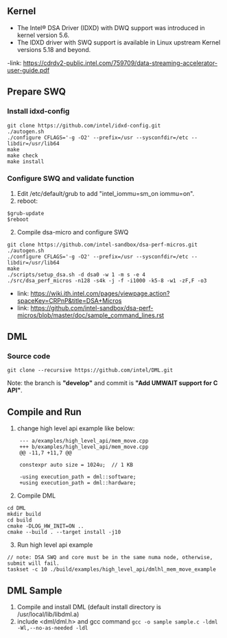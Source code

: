 ## Kernel
- The Intel® DSA Driver (IDXD) with DWQ
support was introduced in kernel version 5.6.
- The IDXD driver with SWQ support is available in Linux
upstream Kernel versions 5.18 and beyond.

-link: https://cdrdv2-public.intel.com/759709/data-streaming-accelerator-user-guide.pdf

## Prepare SWQ
### Install idxd-config
```
git clone https://github.com/intel/idxd-config.git
./autogen.sh
./configure CFLAGS='-g -O2' --prefix=/usr --sysconfdir=/etc --libdir=/usr/lib64
make
make check
make install
```

### Configure SWQ and validate function
1. Edit /etc/default/grub to add "intel_iommu=sm_on iommu=on".
2. reboot:
```
$grub-update
$reboot
```
2. Compile dsa-micro and configure SWQ
```
git clone https://github.com/intel-sandbox/dsa-perf-micros.git
./autogen.sh
./configure CFLAGS='-g -O2' --prefix=/usr --sysconfdir=/etc --libdir=/usr/lib64
make
./scripts/setup_dsa.sh -d dsa0 -w 1 -m s -e 4
./src/dsa_perf_micros -n128 -s4k -j -f -i1000 -k5-8 -w1 -zF,F -o3
```
- link: https://wiki.ith.intel.com/pages/viewpage.action?spaceKey=CRPnP&title=DSA+Micros
- link: https://github.com/intel-sandbox/dsa-perf-micros/blob/master/doc/sample_command_lines.rst

## DML

### Source code
```
git clone --recursive https://github.com/intel/DML.git
```
Note: the branch is **"develop"** and commit is **"Add UMWAIT support for C API"**.

## Compile and Run
1. change high level api example like below:
```
    --- a/examples/high_level_api/mem_move.cpp
    +++ b/examples/high_level_api/mem_move.cpp
    @@ -11,7 +11,7 @@
    
    constexpr auto size = 1024u;  // 1 KB
    
    -using execution_path = dml::software;
    +using execution_path = dml::hardware;
```
2. Compile DML
```
cd DML
mkdir build
cd build
cmake -DLOG_HW_INIT=ON ..
cmake --build . --target install -j10
```
3. Run high level api example
```
// note: DSA SWQ and core must be in the same numa node, otherwise, submit will fail.
taskset -c 10 ./build/examples/high_level_api/dmlhl_mem_move_example
```
## DML Sample
1. Compile and install DML (default install directory is /usr/local/lib/libdml.a)
2. include <dml/dml.h> and gcc command ```gcc -o sample sample.c -ldml -Wl,--no-as-needed -ldl```
